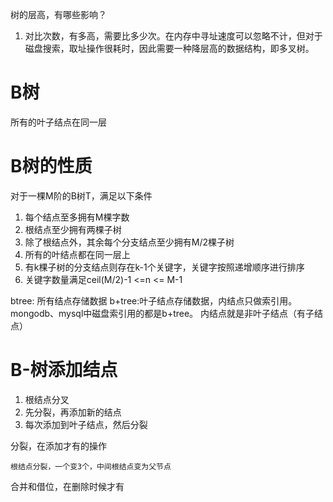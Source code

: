 树的层高，有哪些影响？
1. 对比次数，有多高，需要比多少次。在内存中寻址速度可以忽略不计，但对于磁盘搜索，取址操作很耗时，因此需要一种降层高的数据结构，即多叉树。

# B树
所有的叶子结点在同一层

# B树的性质
对于一棵M阶的B树T，满足以下条件
1. 每个结点至多拥有M棵字数
2. 根结点至少拥有两棵子树
3. 除了根结点外，其余每个分支结点至少拥有M/2棵子树
4. 所有的叶结点都在同一层上
5. 有k棵子树的分支结点则存在k-1个关键字，关键字按照递增顺序进行排序
6. 关键字数量满足ceil(M/2)-1 <=n <= M-1

btree: 所有结点存储数据
b+tree:叶子结点存储数据，内结点只做索引用。mongodb、mysql中磁盘索引用的都是b+tree。
内结点就是非叶子结点（有子结点）

# B-树添加结点
1. 根结点分叉
2. 先分裂，再添加新的结点
3. 每次添加到叶子结点，然后分裂

分裂，在添加才有的操作

    根结点分裂，一个变3个，中间根结点变为父节点

合并和借位，在删除时候才有